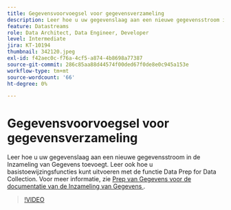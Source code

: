 ```yaml
---
title: Gegevensvoorvoegsel voor gegevensverzameling
description: Leer hoe u uw gegevenslaag aan een nieuwe gegevensstroom in de Inzameling van Gegevens toevoegt.
feature: Datastreams
role: Data Architect, Data Engineer, Developer
level: Intermediate
jira: KT-10194
thumbnail: 342120.jpeg
exl-id: f42aec0c-f76a-4cf5-a874-4b8698a77387
source-git-commit: 286c85aa88d44574f00ded67f0de8e0c945a153e
workflow-type: tm+mt
source-wordcount: '66'
ht-degree: 0%

---
```


# Gegevensvoorvoegsel voor gegevensverzameling

Leer hoe u uw gegevenslaag aan een nieuwe gegevensstroom in de Inzameling van Gegevens toevoegt. Leer ook hoe u basistoewijzingsfuncties kunt uitvoeren met de functie Data Prep for Data Collection. Voor meer informatie, zie [ Prep van Gegevens voor de documentatie van de Inzameling van Gegevens ](https://experienceleague.adobe.com/docs/experience-platform/edge/fundamentals/datastreams.html?lang=nl-NL#data-prep).

>[!VIDEO](https://video.tv.adobe.com/v/342120/?learn=on&enablevpops)
